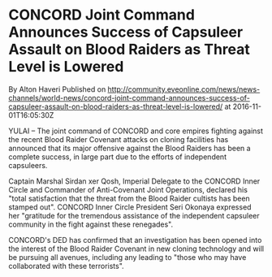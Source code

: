 # CONCORD Joint Command Announces Success of Capsuleer Assault on Blood Raiders as Threat Level is Lowered
By Alton Haveri
Published on http://community.eveonline.com/news/news-channels/world-news/concord-joint-command-announces-success-of-capsuleer-assault-on-blood-raiders-as-threat-level-is-lowered/ at 2016-11-01T16:05:30Z

YULAI – The joint command of CONCORD and core empires fighting against the recent Blood Raider Covenant attacks on cloning facilities has announced that its major offensive against the Blood Raiders has been a complete success, in large part due to the efforts of independent capsuleers.

Captain Marshal Sirdan xer Qosh, Imperial Delegate to the CONCORD Inner Circle and Commander of Anti-Covenant Joint Operations, declared his "total satisfaction that the threat from the Blood Raider cultists has been stamped out". CONCORD Inner Circle President Seri Okonaya expressed her "gratitude for the tremendous assistance of the independent capsuleer community in the fight against these renegades".

CONCORD's DED has confirmed that an investigation has been opened into the interest of the Blood Raider Covenant in new cloning technology and will be pursuing all avenues, including any leading to "those who may have collaborated with these terrorists".

